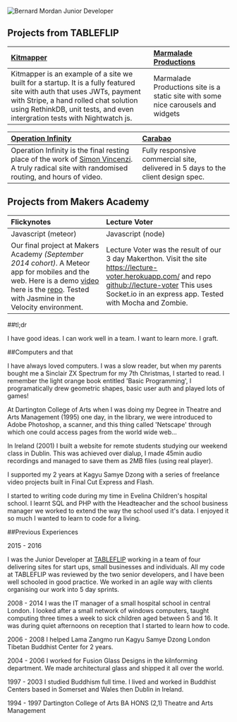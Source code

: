![Bernard Mordan Junior Developer](https://cloud.githubusercontent.com/assets/4499581/14797285/e85e3b84-0b29-11e6-8877-df114506199a.png)

## Projects from TABLEFLIP

|[Kitmapper](https://kitmapper.com)|[Marmalade Productions](http://tableflip.github.io/marmalade-productions)|
|:--------|:---------|
Kitmapper is an example of a site we built for a startup. It is a fully featured site with auth that uses JWTs, payment with Stripe, a hand rolled chat solution using RethinkDB, unit tests, and even intergration tests with Nightwatch js.|Marmalade Productions site is a static site with some nice carousels and widgets

|[Operation Infinity](http://operationinfinity.org)|[Carabao](http://tableflip.github.io/carabao)|
|:--------------|:-------------|
Operation Infinity is the final resting place of the work of [Simon Vincenzi](http://www.artsadmin.co.uk/artists/simon-vincenzi). A truly radical site with randomised routing, and hours of video.|Fully responsive commercial site, delivered in 5 days to the client design spec.

## Projects from Makers Academy

|Flickynotes|Lecture Voter|
|:----------|:-----------|
|Javascript (meteor)|Javascript (node)|
Our final project at Makers Academy *(September 2014 cohort)*. A Meteor app for mobiles and the web. Here is a demo [video](https://youtu.be/qpGh8sWWuV0) here is the [repo](https://github.com/bmordan/flickynotes). Tested with Jasmine in the Velocity environment. |Lecture Voter was the result of our 3 day Makerthon. Visit the site https://lecture-voter.herokuapp.com/ and repo [github://lecture-voter](https://github.com/bmordan/lecture-voter) This uses Socket.io in an express app. Tested with Mocha and Zombie.

##tl;dr

I have good ideas. I can work well in a team. I want to learn more. I graft.

##Computers and that

I have always loved computers. I was a slow reader, but when my parents bought me a Sinclair ZX Spectrum for my 7th Christmas, I started to read. I remember the light orange book entitled 'Basic Programming', I programatically drew geometric shapes, basic user auth and played lots of games!

At Dartington College of Arts when I was doing my Degree in Theatre and Arts Management (1995) one day, in the library, we were introduced to Adobe Photoshop, a scanner, and this thing called 'Netscape' through which one could access pages from the world wide web...

In Ireland (2001) I built a website for remote students studying our weekend class in Dublin. This was achieved over dialup, I made 45min audio recordings and managed to save them as 2MB files (using real player).

I supported my 2 years at Kagyu Samye Dzong with a series of freelance video projects built in Final Cut Express and Flash.

I started to writing code during my time in Evelina Children's hospital school. I learnt SQL and PHP with the Headteacher and the school business manager we worked to extend the way the school used it's data. I enjoyed it so much I wanted to learn to code for a living.

##Previous Experiences

2015 - 2016

I was the Junior Developer at [TABLEFLIP](https://tableflip.io) working in a team of four delivering sites for start ups, small businesses and individuals. All my code at TABLEFLIP was reviewed by the two senior developers, and I have been well schooled in good practice. We worked in an agile way with clients organising our work into 5 day sprints.

2008 - 2014
I was the IT manager of a small hospital school in central London. I looked after a small network of windows computers, taught computing three times a week to sick children aged between 5 and 16. It was during quiet afternoons on reception that I started to learn how to code.

2006 - 2008
I helped Lama Zangmo run Kagyu Samye Dzong London Tibetan Buddhist Center for 2 years.

2004 - 2006
I worked for Fusion Glass Designs in the kilnforming department. We made architectural glass and shipped it all over the world.

1997 - 2003
I studied Buddhism full time. I lived and worked in Buddhist Centers based in Somerset and Wales then Dublin in Ireland.

1994 - 1997
Dartington College of Arts
BA HONS (2,1) Theatre and Arts Management
